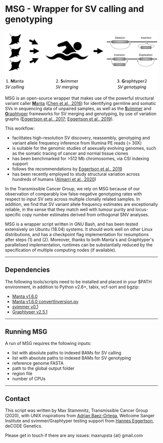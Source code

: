 MSG - Wrapper for SV calling and genotyping
===========================================

![MSG](./MSG.png)

MSG is an open-source wrapper that makes use of the powerful structural variant caller [**M**anta](https://github.com/Illumina/manta) ([Chen et al., 2016](https://academic.oup.com/bioinformatics/article/32/8/1220/1743909)) for identifying germline and somatic SVs in sequencing data of unpaired samples, as well as the [**S**vimmer](https://github.com/DecodeGenetics/svimmer) and [**G**raphtyper](https://github.com/DecodeGenetics/graphtyper) frameworks for SV merging and genotyping, by use of variation graphs ([Eggertson et al., 2017](https://www.nature.com/articles/ng.3964); [Eggertson et al., 2019](https://www.nature.com/articles/s41467-019-13341-9)).

This workflow:
* facilitates high-resolution SV discovery, reassembly, genotyping and variant allele frequency inference from Illumina PE reads (> 30X)
* is suitable for the genomic studies of asexually evolving genomes, such as the somatic tracing of cancer and normal tissue clones
* has been benchmarked for >512 Mb chromosomes, via CSI indexing support
* follows the recommendations by [Eggertson et al., 2019](https://www.nature.com/articles/s41467-019-13341-9)
* has been recently employed to study structural variation across hundreds of humans ([Almarri et al., 2020](https://doi.org/10.1016/j.cell.2020.05.024))

In the Transmissible Cancer Group, we rely on MSG because of our observation of comparably low false-negative genotyping rates with respect to input SV sets across multiple clonally related samples. In addition, we find that SV variant allele frequency estimates are exceptionally reliable, in the sense that they match well with tumour purity and locus-specific copy number estimates derived from orthogonal SNV analyses.

MSG is a wrapper script written in GNU Bash, and has been tested extensively on Ubuntu (18.04) systems. It should work well on other Linux distributions, and has a checkpoint flag implementation for resumptions after steps (1) and (2). Moreover, thanks to both Manta's and Graphtyper's parallelised implementation, runtimes can be substantially reduced by the specification of multiple computing nodes (if available).


---

## Dependencies

The following tools/scripts need to be installed and placed in your $PATH environment, in addition to Python v2.6+, tabix, vcf-sort and bgzip:
* [Manta v1.6.0](https://github.com/Illumina/manta/releases/tag/v1.6.0)
* [Manta v1.6.0 convertInversion.py](https://github.com/Illumina/manta/blob/master/src/python/libexec/convertInversion.py)
* [svimmer v0.1](https://github.com/DecodeGenetics/svimmer/releases/tag/v0.1)
* [Graphtyper v2.5.1](https://github.com/DecodeGenetics/graphtyper/releases/tag/v2.5.1)


---

## Running MSG

A run of MSG requires the following inputs:
* list with absolute paths to indexed BAMs for SV calling
* list with absolute paths to indexed BAMs for SV genotyping
* reference genome FASTA
* path to the global output folder
* region file
* number of CPUs


---

## Contact

This script was written by Max Stammnitz, Transmissible Cancer Group (2020), with UNIX inspirations from [Adrian Baez-Ortega](https://github.com/baezortega), Wellcome Sanger Institute and svimmer/Graphtyper testing support from [Hannes Eggertson](https://github.com/hannespetur), deCODE Genetics.

Please get in touch if there are any issues: maxrupsta {at} gmail.com
